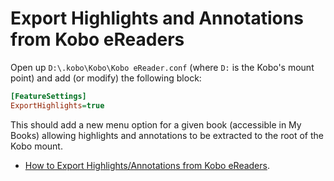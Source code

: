 # Export Highlights and Annotations from Kobo eReaders

Open up `D:\.kobo\Kobo\Kobo eReader.conf` (where `D:` is the Kobo's mount point) and add (or modify) the following block:

```ini
[FeatureSettings]
ExportHighlights=true
```

This should add a new menu option for a given book (accessible in My Books) allowing highlights and annotations to be extracted to the root of the Kobo mount.

* [How to Export Highlights/Annotations from Kobo eReaders](https://web.archive.org/web/20200405061523/https%3A%2F%2Fmedium.com%2F%40angeldan1989%2Fhow-to-export-notes-highlights-annotations-from-kobo-ereaders-20606b7159b6).
